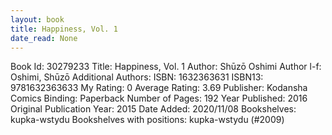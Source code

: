 ```yaml
---
layout: book
title: Happiness, Vol. 1
date_read: None
---
```


Book Id: 30279233
Title: Happiness, Vol. 1
Author: Shūzō Oshimi
Author l-f: Oshimi, Shūzō
Additional Authors: 
ISBN: 1632363631
ISBN13: 9781632363633
My Rating: 0
Average Rating: 3.69
Publisher: Kodansha Comics
Binding: Paperback
Number of Pages: 192
Year Published: 2016
Original Publication Year: 2015
Date Added: 2020/11/08
Bookshelves: kupka-wstydu
Bookshelves with positions: kupka-wstydu (#2009)

